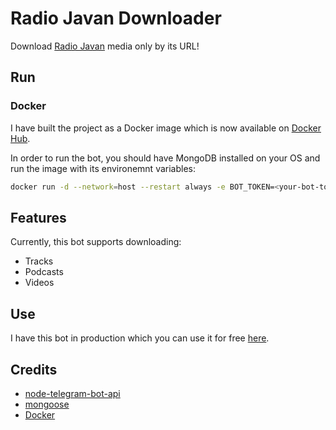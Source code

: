 # Radio Javan Downloader

Download [Radio Javan](https://play.radiojavan.com/) media only by its URL!

## Run

### Docker

I have built the project as a Docker image which is now available on [Docker Hub](https://hub.docker.com/repository/docker/alirezabrtn/radiojavan-dl).

In order to run the bot, you should have MongoDB installed on your OS and run the image with its environemnt variables:

```bash
docker run -d --network=host --restart always -e BOT_TOKEN=<your-bot-token> -e SPONSER_CHANNEL=<your-sponsel-channel-username> alirezabrtn/radiojavan-dl
```

## Features

Currently, this bot supports downloading:

- Tracks
- Podcasts
- Videos

## Use

I have this bot in production which you can use it for free [here](https://t.me/rjripbot).

## Credits

- [node-telegram-bot-api](https://github.com/yagop/node-telegram-bot-api)
- [mongoose](https://github.com/Automattic/mongoose)
- [Docker](https://docker.com)


